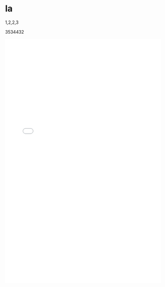 # la


1,2,2,3

3534432



[whatever]:https://www.notion.so/onramper/Codepen-cea214645ea24f1b82aef400d1ee46cc

<div style="padding-bottom: 28px;">
  <iframe 
    src="//codepen.io/anon/embed/KKQvxyO?height=790" 
    height="790" 
    scrolling="no" 
    frameborder="0" 
    name="CodePen" 
    title="CodePen" 
    style="width:100%;overflow:hidden"
    >CodePen Embed Fallback</iframe>
</div>
